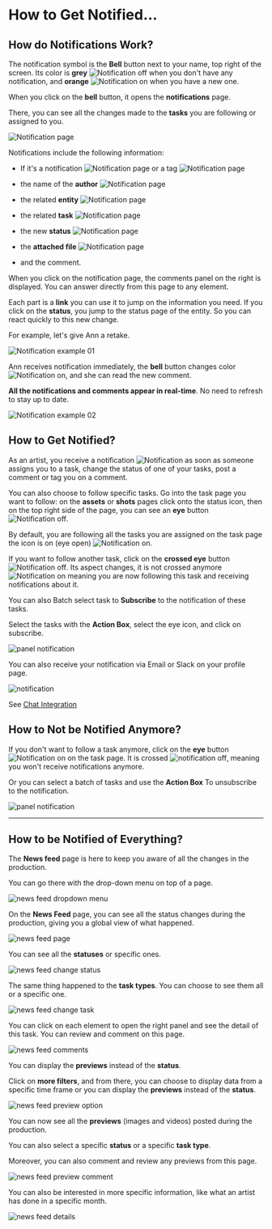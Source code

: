 # How to Get Notified...


## How do Notifications Work?

The notification symbol is the **Bell** button next to your name, top right of
the screen. Its color is **grey**
![Notification off](../img/getting-started/notification_icon_off.png) when you don't have
any notification, and **orange**
![Notification on](../img/getting-started/notification_icon_on.png) when you have a new
one.

When you click on the **bell** button, it opens the **notifications** page.

There, you can see all the changes made to the **tasks** you are following or
assigned to you.

![Notification page](../img/getting-started/notification_page.png)

Notifications include the following information:

* If it's a notification ![Notification page](../img/getting-started/notification_icon_comment.png) or a tag ![Notification page](../img/getting-started/notification_icon_tag.png)

* the name of the **author** ![Notification page](../img/getting-started/notification_author.png)

* the related **entity** ![Notification page](../img/getting-started/notification_entities.png)

* the related **task** ![Notification page](../img/getting-started/notification_task.png)

* the new **status** ![Notification page](../img/getting-started/wfa_icon.png)

* the **attached file** ![Notification page](../img/getting-started/notification_attached_files.png)

* and the comment.

When you click on the notification page, the comments panel on the right is displayed. You can answer directly from this page to any element.

Each part is a **link** you can use it to jump on the information you need. If
you click on the **status**, you jump to the status page of the entity. So
you can react quickly to this new change.

For example, let's give Ann a retake.

![Notification example 01](../img/getting-started/notification_example01.png)

Ann receives notification immediately, the **bell** button changes color
![Notification on](../img/getting-started/notification_icon_on.png), and she can read the
new comment.

**All the notifications and comments appear in real-time**. No need to refresh
to stay up to date.


![Notification example 02](../img/getting-started/notification_example02.png)

## How to Get Notified?

As an artist, you receive a notification
![Notification](../img/getting-started/notification_icon_on.png) as soon as someone assigns you to a task, change
the status of one of your tasks, post a comment or tag you on a comment.

You can also choose to follow specific tasks. Go into the task page you want
to follow: on the **assets** or **shots** pages click onto the status icon,
then on the top right side of the page, you can see an **eye** button
![Notification off](../img/getting-started/notification_off.png).


By default, you are following all the tasks you are assigned on the task
page the icon is on (eye open) ![Notification on](../img/getting-started/notification_on.png).

If you want to follow another task, click on the **crossed eye** button
![Notification off](../img/getting-started/notification_off.png). Its aspect changes,
it is not crossed anymore ![Notification on](../img/getting-started/notification_on.png)
meaning you are now following this task and receiving notifications about
it.

You can also Batch select task to **Subscribe** to the notification of these tasks.

Select the tasks with the **Action Box**, select the eye icon, and click on subscribe.

![panel notification](../img/getting-started/pannel_notif.png)

You can also receive your notification via Email or Slack on your profile page.

![notification](../img/getting-started/profil_pannel_notif.png)

See [Chat Integration](../slack/README.md#create-a-kitsu-application-in-slack)


## How to Not be Notified Anymore?

If you don't want to follow a task anymore, click on the **eye** button
![Notification on](../img/getting-started/notification_on.png) on the task page. It is crossed ![notification off](../img/getting-started/notification_off.png), meaning
you won't receive notifications anymore.


Or you can select a batch of tasks and use the **Action Box** To unsubscribe to the notification.

![panel notification](../img/getting-started/pannel_notif.png)

------------------------------------

## How to be Notified of Everything?

The **News feed** page is here to keep you aware of all the changes in the production.

You can go there with the drop-down menu on top of a page.

![news feed dropdown menu](../img/getting-started/drop_down_menu_newsfeed.png)

On the **News Feed** page, you can see all the status changes during the production, giving you a global view of what happened.

![news feed page](../img/getting-started/newsfeed_comment_all.png)

You can see all the **statuses** or specific ones.

![news feed change status](../img/getting-started/newsfeed_status.png)

The same thing happened to the **task types**. You can choose to see them all or a specific one.

![news feed change task](../img/getting-started/newsfeed_tasktype.png)

You can click on each element to open the right panel and see the detail of this task. You can review and comment on this page.

![news feed comments](../img/getting-started/newsfeed_comment_panel.png)

You can display the **previews** instead of the **status**.

Click on **more filters**, and from there, you can choose to display data from a specific time frame or
you can display the **previews** instead of the **status**.

![news feed preview option](../img/getting-started/newsfeed_preview_global.png)

You can now see all the **previews** (images and videos) posted during the production.


You can also select a specific **status** or a specific **task type**.

Moreover, you can also comment and review any previews from this page.

![news feed preview comment](../img/getting-started/newsfeed_preview_comment.png)

You can also be interested in more specific information, like what an artist has done in a specific month.

![news feed details](../img/getting-started/newsfeed_details.png)



